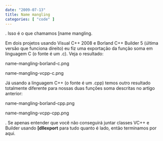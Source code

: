 ```yaml
---
date: "2009-07-13"
title: Name mangling
categories: [ "code" ]
---
```

. Isso é o que chamamos [name mangling.

Em dois projetos usando Visual C++ 2008 e Borland C++ Builder 5 (última versão que funciona direito) eu fiz uma exportação da função soma em linguagem C (o fonte é um .c). Veja o resultado:

name-mangling-borland-c.png

name-mangling-vcpp-c.png

Já usando a linguagem C++ (o fonte é um .cpp) temos outro resultado totalmente diferente para nossas duas funções soma descritas no artigo anterior:

name-mangling-borland-cpp.png

name-mangling-vcpp-cpp.png

. Se apenas entender que você não conseguirá juntar classes VC++ e Builder usando **[dllexport** para tudo quanto é lado, então terminamos por aqui.
